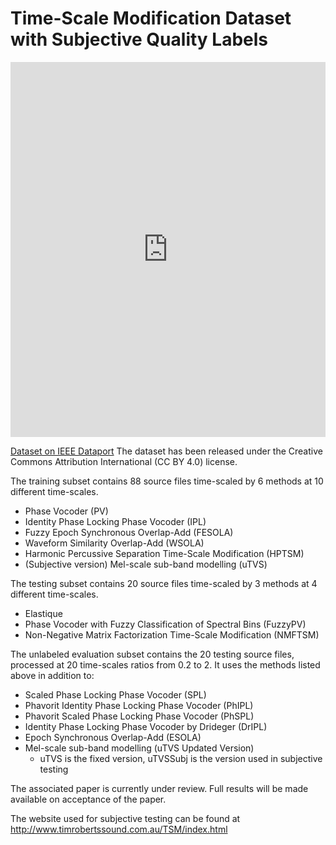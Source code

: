 # Time-Scale Modification Dataset with Subjective Quality Labels

<iframe width="100%" height="600" src="https://ieee-dataport.org//open-access/time-scale-modification-dataset-subjective-quality-labels" title="Embedded Dataset Viewer" frameborder="0" allowfullscreen></iframe>

[Dataset on IEEE Dataport](https://ieee-dataport.org/open-access/time-scale-modification-dataset-subjective-quality-labels)
The dataset has been released under the Creative Commons Attribution International (CC BY 4.0) license.

The training subset contains 88 source files time-scaled by 6 methods at 10 different time-scales.
- Phase Vocoder (PV)
- Identity Phase Locking Phase Vocoder (IPL)
- Fuzzy Epoch Synchronous Overlap-Add (FESOLA)
- Waveform Similarity Overlap-Add (WSOLA)
- Harmonic Percussive Separation Time-Scale Modification (HPTSM)
- (Subjective version) Mel-scale sub-band modelling (uTVS)

The testing subset contains 20 source files time-scaled by 3 methods at 4 different time-scales.
- Elastique
- Phase Vocoder with Fuzzy Classification of Spectral Bins (FuzzyPV)
- Non-Negative Matrix Factorization Time-Scale Modification (NMFTSM)

The unlabeled evaluation subset contains the 20 testing source files, processed at 20 time-scales ratios from 0.2 to 2.
It uses the methods listed above in addition to:
- Scaled Phase Locking Phase Vocoder (SPL)
- Phavorit Identity Phase Locking Phase Vocoder (PhIPL)
- Phavorit Scaled Phase Locking Phase Vocoder (PhSPL)
- Identity Phase Locking Phase Vocoder by Drideger (DrIPL)
- Epoch Synchronous Overlap-Add (ESOLA)
- Mel-scale sub-band modelling (uTVS Updated Version)
  - uTVS is the fixed version, uTVSSubj is the version used in subjective testing


The associated paper is currently under review.  Full results will be made available on acceptance of the paper.

The website used for subjective testing can be found at http://www.timrobertssound.com.au/TSM/index.html
